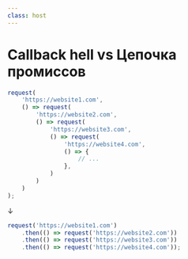 ```yaml
---
class: host
---
```


# Callback hell vs Цепочка промиссов

```js
request(
    'https://website1.com',
    () => request(
        'https://website2.com',
        () => request(
            'https://website3.com',
            () => request(
                'https://website4.com',
                () => {
                    // ...
                },
            )
        )
    )
);
```

<div class="arrow">↓</div>

```js
request('https://website1.com')
    .then(() => request('https://website2.com'))
    .then(() => request('https://website3.com'))
    .then(() => request('https://website4.com'));
```

<style>
.host {
    --slidev-code-font-size: 0.75rem;
    --slidev-code-line-height: 1rem;
}

.host .arrow {
    font-size: 2rem;
    text-align: center;
    color: gray;
}
</style>
